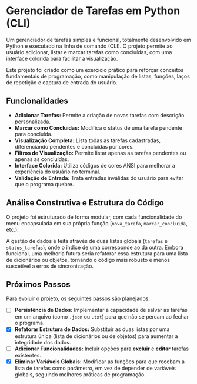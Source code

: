 # Gerenciador de Tarefas em Python (CLI)

Um gerenciador de tarefas simples e funcional, totalmente desenvolvido em Python e executado na linha de comando (CLI). O projeto permite ao usuário adicionar, listar e marcar tarefas como concluídas, com uma interface colorida para facilitar a visualização.

Este projeto foi criado como um exercício prático para reforçar conceitos fundamentais de programação, como manipulação de listas, funções, laços de repetição e captura de entrada do usuário.

## Funcionalidades

* **Adicionar Tarefas:** Permite a criação de novas tarefas com descrição personalizada.
* **Marcar como Concluídas:** Modifica o status de uma tarefa pendente para concluída.
* **Visualização Completa:** Lista todas as tarefas cadastradas, diferenciando pendentes e concluídas por cores.
* **Filtros de Visualização:** Permite listar apenas as tarefas pendentes ou apenas as concluídas.
* **Interface Colorida:** Utiliza códigos de cores ANSI para melhorar a experiência do usuário no terminal.
* **Validação de Entrada:** Trata entradas inválidas do usuário para evitar que o programa quebre.

## Análise Construtiva e Estrutura do Código

O projeto foi estruturado de forma modular, com cada funcionalidade do menu encapsulada em sua própria função (`nova_tarefa`, `marcar_concluida`, etc.).

A gestão de dados é feita através de duas listas globais (`tarefas` e `status_tarefas`), onde o índice de uma corresponde ao da outra. Embora funcional, uma melhoria futura seria refatorar essa estrutura para uma lista de dicionários ou objetos, tornando o código mais robusto e menos suscetível a erros de sincronização.

## Próximos Passos

Para evoluir o projeto, os seguintes passos são planejados:

* [ ] **Persistência de Dados:** Implementar a capacidade de salvar as tarefas em um arquivo (como `.json` ou `.txt`) para que não se percam ao fechar o programa.
* [X] **Refatorar Estrutura de Dados:** Substituir as duas listas por uma estrutura única (lista de dicionários ou de objetos) para aumentar a integridade dos dados.
* [ ] **Adicionar Funcionalidades:** Incluir opções para **excluir** e **editar** tarefas existentes.
* [X] **Eliminar Variáveis Globais:** Modificar as funções para que recebam a lista de tarefas como parâmetro, em vez de depender de variáveis globais, seguindo melhores práticas de programação.

